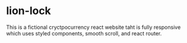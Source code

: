 # lion-lock
This is a fictional cryctpocurrency react website taht is fully responsive which uses styled components, smooth scroll, and react router.
